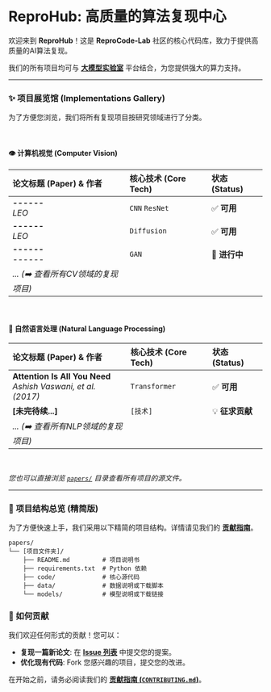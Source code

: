 # ReproHub: 高质量的算法复现中心

欢迎来到 **ReproHub**！这是 **ReproCode-Lab** 社区的核心代码库，致力于提供高质量的AI算法复现。

我们的所有项目均可与 [**大模型实验室**]([你的“大模型实验室”平台链接]) 平台结合，为您提供强大的算力支持。

---

### ✨ 项目展览馆 (Implementations Gallery)

为了方便您浏览，我们将所有复现项目按研究领域进行了分类。

<br>

#### 👁️ 计算机视觉 (Computer Vision)
| 论文标题 (Paper) & 作者 | 核心技术 (Core Tech) | 状态 (Status) |
| :--- | :--- | :--- |
| **------** <br> *LEO* | `CNN` `ResNet` | ✅ **可用** |
| **------** <br> *LEO* | `Diffusion` | ✅ **可用** |
| **------** <br> *------* | `GAN` | 🚧 **进行中** |
| *... (➡️ 查看所有CV领域的复现项目)* | | |

<br>

#### 💬 自然语言处理 (Natural Language Processing)
| 论文标题 (Paper) & 作者 | 核心技术 (Core Tech) | 状态 (Status) |
| :--- | :--- | :--- |
| **Attention Is All You Need** <br> *Ashish Vaswani, et al. (2017)* | `Transformer` | ✅ **可用** |
| **[未完待续...]** | `[技术]` | 💡 **征求贡献** |
| *... (➡️ 查看所有NLP领域的复现项目)* | | |

<br>

*您也可以直接浏览 [`papers/`](./papers) 目录查看所有项目的源文件。*

---

### 📂 项目结构总览 (精简版)

为了方便快速上手，我们采用以下精简的项目结构。详情请见我们的 [**贡献指南**](./CONTRIBUTING.md)。

```
papers/
└── [项目文件夹]/
    ├── README.md         # 项目说明书
    ├── requirements.txt  # Python 依赖
    ├── code/             # 核心源代码
    ├── data/             # 数据说明或下载脚本
    └── models/           # 模型说明或下载链接
```

### 🤝 如何贡献

我们欢迎任何形式的贡献！您可以：
- **复现一篇新论文**: 在 [**Issue 列表**](https://github.com/ReproCode-Lab/ReproHub/issues) 中提交您的提案。
- **优化现有代码**: Fork 您感兴趣的项目，提交您的改进。

在开始之前，请务必阅读我们的 [**贡献指南 (`CONTRIBUTING.md`)**](./CONTRIBUTING.md)。
